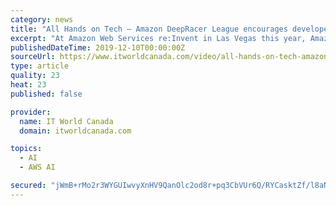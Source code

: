 ```yaml
---
category: news
title: "All Hands on Tech – Amazon DeepRacer League encourages developers to train self-driving cars"
excerpt: "At Amazon Web Services re:Invent in Las Vegas this year, Amazon launched an autonomous model car racing league and hosted the first race. Meant as a way to engage developers to train reinforcement learning models, Amazon says it will host more races at its ..."
publishedDateTime: 2019-12-10T00:00:00Z
sourceUrl: https://www.itworldcanada.com/video/all-hands-on-tech-amazon-deepracer-league-encourages-developers-to-train-self-driving-cars
type: article
quality: 23
heat: 23
published: false

provider:
  name: IT World Canada
  domain: itworldcanada.com

topics:
  - AI
  - AWS AI

secured: "jWmB+rMo2r3WYGUIwvyXnHV9QanOlc2od8r+pq3CbVUr6Q/RYCasktZf/l8aN3a1JznBsi9FnnH5pbYCsBd5WdnAr+oo3vyjvRgsG5PqI22djqilh0ASRWeRaM0YDhWyCLLNWDlddMXfEVY31f3Oqm9o9L71OtdFzs4ZyF1sZsl8C1C2M1JcDhHHCi/XahYNySfUcDq/dZx6LaTWNWlN1KKtFCWxkYISNfo1/gifZ8nlACnlpkG0Qrp6BNwrfwFpZX95208/vhvdC+v4iIZfrA==;Mbl3fHjYpMQ4CL7mgBENzA=="
---
```


